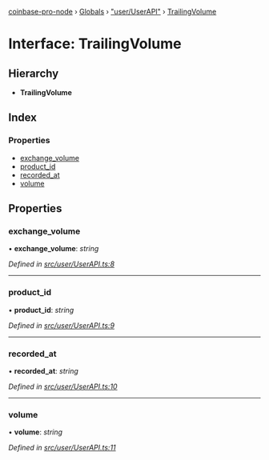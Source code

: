 [coinbase-pro-node](../README.md) › [Globals](../globals.md) › ["user/UserAPI"](../modules/_user_userapi_.md) › [TrailingVolume](_user_userapi_.trailingvolume.md)

# Interface: TrailingVolume

## Hierarchy

- **TrailingVolume**

## Index

### Properties

- [exchange_volume](_user_userapi_.trailingvolume.md#exchange_volume)
- [product_id](_user_userapi_.trailingvolume.md#product_id)
- [recorded_at](_user_userapi_.trailingvolume.md#recorded_at)
- [volume](_user_userapi_.trailingvolume.md#volume)

## Properties

### exchange_volume

• **exchange_volume**: _string_

_Defined in [src/user/UserAPI.ts:8](https://github.com/bennyn/coinbase-pro-node/blob/a33aec9/src/user/UserAPI.ts#L8)_

---

### product_id

• **product_id**: _string_

_Defined in [src/user/UserAPI.ts:9](https://github.com/bennyn/coinbase-pro-node/blob/a33aec9/src/user/UserAPI.ts#L9)_

---

### recorded_at

• **recorded_at**: _string_

_Defined in [src/user/UserAPI.ts:10](https://github.com/bennyn/coinbase-pro-node/blob/a33aec9/src/user/UserAPI.ts#L10)_

---

### volume

• **volume**: _string_

_Defined in [src/user/UserAPI.ts:11](https://github.com/bennyn/coinbase-pro-node/blob/a33aec9/src/user/UserAPI.ts#L11)_
